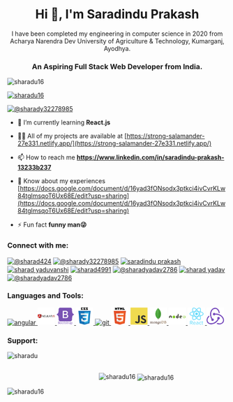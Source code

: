 <h1 align="center">Hi 👋, I'm Saradindu Prakash</h1>
<p align="center">I have been completed my engineering in computer science in 2020 from Acharya Narendra Dev University of Agriculture & Technology, Kumarganj, Ayodhya.</p>
<h3 align="center">An Aspiring Full Stack Web Developer from India.</h3>

<p align="left"> <img src="https://komarev.com/ghpvc/?username=sharadu16&label=Profile%20views&color=0e75b6&style=flat" alt="sharadu16" /> </p>

<p align="left"> <a href="https://github.com/ryo-ma/github-profile-trophy"><img src="https://github-profile-trophy.vercel.app/?username=sharadu16" alt="sharadu16" /></a> </p>

<p align="left"> <a href="https://twitter.com/@sharady32278985" target="blank"><img src="https://img.shields.io/twitter/follow/@sharady32278985?logo=twitter&style=for-the-badge" alt="@sharady32278985" /></a> </p>

- 🌱 I’m currently learning **React.js**

- 👨‍💻 All of my projects are available at [https://strong-salamander-27e331.netlify.app/](https://strong-salamander-27e331.netlify.app/)

- 📫 How to reach me **https://www.linkedin.com/in/saradindu-prakash-13233b237**

- 📄 Know about my experiences [https://docs.google.com/document/d/16yad3fONsodx3ptkci4ivCvrKLw84tglmsqoT6Ux68E/edit?usp=sharing](https://docs.google.com/document/d/16yad3fONsodx3ptkci4ivCvrKLw84tglmsqoT6Ux68E/edit?usp=sharing)

- ⚡ Fun fact **funny man😜**

<h3 align="left">Connect with me:</h3>
<p align="left">
<a href="https://codepen.io/@sharad424" target="blank"><img align="center" src="https://raw.githubusercontent.com/rahuldkjain/github-profile-readme-generator/master/src/images/icons/Social/codepen.svg" alt="@sharad424" height="30" width="40" /></a>
<a href="https://twitter.com/@sharady32278985" target="blank"><img align="center" src="https://raw.githubusercontent.com/rahuldkjain/github-profile-readme-generator/master/src/images/icons/Social/twitter.svg" alt="@sharady32278985" height="30" width="40" /></a>
<a href="https://linkedin.com/in/saradindu prakash" target="blank"><img align="center" src="https://raw.githubusercontent.com/rahuldkjain/github-profile-readme-generator/master/src/images/icons/Social/linked-in-alt.svg" alt="saradindu prakash" height="30" width="40" /></a>
<a href="https://fb.com/sharad yaduvanshi" target="blank"><img align="center" src="https://raw.githubusercontent.com/rahuldkjain/github-profile-readme-generator/master/src/images/icons/Social/facebook.svg" alt="sharad yaduvanshi" height="30" width="40" /></a>
<a href="https://instagram.com/sharad4991" target="blank"><img align="center" src="https://raw.githubusercontent.com/rahuldkjain/github-profile-readme-generator/master/src/images/icons/Social/instagram.svg" alt="sharad4991" height="30" width="40" /></a>
<a href="https://medium.com/@sharadyadav2786" target="blank"><img align="center" src="https://raw.githubusercontent.com/rahuldkjain/github-profile-readme-generator/master/src/images/icons/Social/medium.svg" alt="@sharadyadav2786" height="30" width="40" /></a>
<a href="https://www.youtube.com/c/sharad yadav" target="blank"><img align="center" src="https://raw.githubusercontent.com/rahuldkjain/github-profile-readme-generator/master/src/images/icons/Social/youtube.svg" alt="sharad yadav" height="30" width="40" /></a>
<a href="https://www.hackerrank.com/@sharadyadav2786" target="blank"><img align="center" src="https://raw.githubusercontent.com/rahuldkjain/github-profile-readme-generator/master/src/images/icons/Social/hackerrank.svg" alt="@sharadyadav2786" height="30" width="40" /></a>
</p>

<h3 align="left">Languages and Tools:</h3>
<p align="left"> <a href="https://angular.io" target="_blank" rel="noreferrer"> <img src="https://angular.io/assets/images/logos/angular/angular.svg" alt="angular" width="40" height="40"/> </a> <a href="https://angular.io" target="_blank" rel="noreferrer"> <img src="https://raw.githubusercontent.com/devicons/devicon/master/icons/angularjs/angularjs-original-wordmark.svg" alt="angularjs" width="40" height="40"/> </a> <a href="https://getbootstrap.com" target="_blank" rel="noreferrer"> <img src="https://raw.githubusercontent.com/devicons/devicon/master/icons/bootstrap/bootstrap-plain-wordmark.svg" alt="bootstrap" width="40" height="40"/> </a> <a href="https://www.w3schools.com/css/" target="_blank" rel="noreferrer"> <img src="https://raw.githubusercontent.com/devicons/devicon/master/icons/css3/css3-original-wordmark.svg" alt="css3" width="40" height="40"/> </a> <a href="https://git-scm.com/" target="_blank" rel="noreferrer"> <img src="https://www.vectorlogo.zone/logos/git-scm/git-scm-icon.svg" alt="git" width="40" height="40"/> </a> <a href="https://www.w3.org/html/" target="_blank" rel="noreferrer"> <img src="https://raw.githubusercontent.com/devicons/devicon/master/icons/html5/html5-original-wordmark.svg" alt="html5" width="40" height="40"/> </a> <a href="https://developer.mozilla.org/en-US/docs/Web/JavaScript" target="_blank" rel="noreferrer"> <img src="https://raw.githubusercontent.com/devicons/devicon/master/icons/javascript/javascript-original.svg" alt="javascript" width="40" height="40"/> </a> <a href="https://www.mongodb.com/" target="_blank" rel="noreferrer"> <img src="https://raw.githubusercontent.com/devicons/devicon/master/icons/mongodb/mongodb-original-wordmark.svg" alt="mongodb" width="40" height="40"/> </a> <a href="https://nodejs.org" target="_blank" rel="noreferrer"> <img src="https://raw.githubusercontent.com/devicons/devicon/master/icons/nodejs/nodejs-original-wordmark.svg" alt="nodejs" width="40" height="40"/> </a> <a href="https://reactjs.org/" target="_blank" rel="noreferrer"> <img src="https://raw.githubusercontent.com/devicons/devicon/master/icons/react/react-original-wordmark.svg" alt="react" width="40" height="40"/> </a> <a href="https://redux.js.org" target="_blank" rel="noreferrer"> <img src="https://raw.githubusercontent.com/devicons/devicon/master/icons/redux/redux-original.svg" alt="redux" width="40" height="40"/> </a> </p>

<h3 align="left">Support:</h3>
<p><a href="https://www.buymeacoffee.com/sharadu"> <img align="left" src="https://cdn.buymeacoffee.com/buttons/v2/default-yellow.png" height="50" width="210" alt="sharadu" /></a></p><br><br>

<p><img align="left" src="https://github-readme-stats.vercel.app/api/top-langs?username=sharadu16&show_icons=true&locale=en&layout=compact" alt="sharadu16" /></p>

<p>&nbsp;<img align="center" src="https://github-readme-stats.vercel.app/api?username=sharadu16&show_icons=true&locale=en" alt="sharadu16" /></p>

<p><img align="center" src="https://github-readme-streak-stats.herokuapp.com/?user=sharadu16&" alt="sharadu16" /></p>



